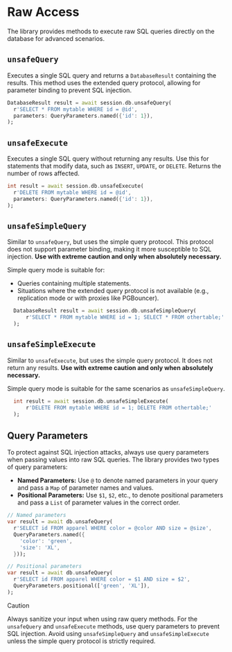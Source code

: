 # Raw Access

The library provides methods to execute raw SQL queries directly on the database for advanced scenarios.

## `unsafeQuery`

Executes a single SQL query and returns a `DatabaseResult` containing the results. This method uses the extended query protocol, allowing for parameter binding to prevent SQL injection.

```dart
DatabaseResult result = await session.db.unsafeQuery(
  r'SELECT * FROM mytable WHERE id = @id', 
  parameters: QueryParameters.named({'id': 1}),
);
```

## `unsafeExecute`

Executes a single SQL query without returning any results. Use this for statements that modify data, such as `INSERT`, `UPDATE`, or `DELETE`. Returns the number of rows affected.

```dart
int result = await session.db.unsafeExecute(
  r'DELETE FROM mytable WHERE id = @id',
  parameters: QueryParameters.named({'id': 1}),
);
```

## `unsafeSimpleQuery`

Similar to `unsafeQuery`, but uses the simple query protocol. This protocol does not support parameter binding, making it more susceptible to SQL injection. **Use with extreme caution and only when absolutely necessary.**

Simple query mode is suitable for:

* Queries containing multiple statements.
* Situations where the extended query protocol is not available (e.g., replication mode or with proxies like PGBouncer).


```dart
  DatabaseResult result = await session.db.unsafeSimpleQuery(
      r'SELECT * FROM mytable WHERE id = 1; SELECT * FROM othertable;'
  );
```

## `unsafeSimpleExecute`

Similar to `unsafeExecute`, but uses the simple query protocol. It does not return any results. **Use with extreme caution and only when absolutely necessary.**

Simple query mode is suitable for the same scenarios as `unsafeSimpleQuery`.

```dart
  int result = await session.db.unsafeSimpleExecute(
      r'DELETE FROM mytable WHERE id = 1; DELETE FROM othertable;'
  );
```

## Query Parameters

To protect against SQL injection attacks, always use query parameters when passing values into raw SQL queries. The library provides two types of query parameters:

* **Named Parameters:** Use `@` to denote named parameters in your query and pass a `Map` of parameter names and values.
* **Positional Parameters:** Use `$1`, `$2`, etc., to denote positional parameters and pass a `List` of parameter values in the correct order.

```dart
// Named parameters
var result = await db.unsafeQuery(
  r'SELECT id FROM apparel WHERE color = @color AND size = @size',
  QueryParameters.named({
    'color': 'green',
    'size': 'XL',
  }));

// Positional parameters
var result = await db.unsafeQuery(
  r'SELECT id FROM apparel WHERE color = $1 AND size = $2',
  QueryParameters.positional(['green', 'XL']),
);
```

> [!CAUTION]
> Always sanitize your input when using raw query methods. For the `unsafeQuery` and `unsafeExecute` methods, use query parameters to prevent SQL injection. Avoid using `unsafeSimpleQuery` and `unsafeSimpleExecute` unless the simple query protocol is strictly required.

